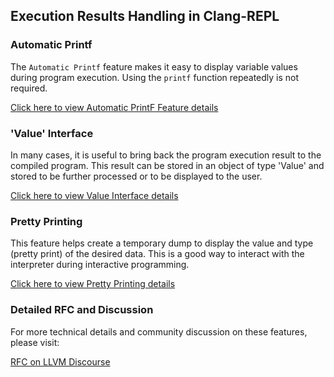 ## Execution Results Handling in Clang-REPL 

### Automatic Printf
The `Automatic Printf` feature makes it easy to display variable values during 
program execution. Using the `printf` function repeatedly is not required. 

[Click here to view Automatic PrintF Feature details](main/Automatic_PrintF.md)

### 'Value' Interface

In many cases, it is useful to bring back the program execution result to the 
compiled program. This result can be stored in an object of type 'Value' and 
stored to be further processed or to be displayed to the user.

[Click here to view Value Interface details](main/Value_Interface.md)

### Pretty Printing

This feature helps create a temporary dump to display the value and type 
(pretty print) of the desired data. This is a good way to interact with the 
interpreter during interactive programming.

[Click here to view Pretty Printing details](main/Pretty_Printing.md)

### Detailed RFC and Discussion

For more technical details and community discussion on these features, please 
visit:

[RFC on LLVM Discourse](https://discourse.llvm.org/t/rfc-handle-execution-results-in-clang-repl/68493)
